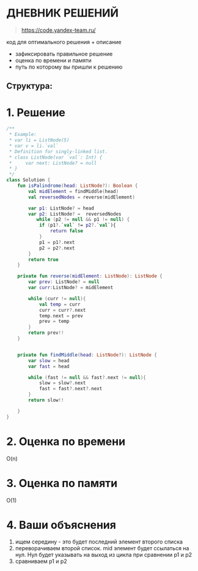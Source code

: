 # ДНЕВНИК РЕШЕНИЙ

> https://code.yandex-team.ru/ 

код для оптимального решения + описание 

- зафиксировать правильное решение
- оценка по времени и памяти
- путь по которому вы пришли к решению


## Структура:

# 1. Решение

```kotlin
/**
 * Example:
 * var li = ListNode(5)
 * var v = li.`val`
 * Definition for singly-linked list.
 * class ListNode(var `val`: Int) {
 *     var next: ListNode? = null
 * }
 */
class Solution {
    fun isPalindrome(head: ListNode?): Boolean {
        val midElement = findMiddle(head)
        val reversedNodes = reverse(midElement)

        var p1: ListNode? = head
        var p2: ListNode? =  reversedNodes
           while (p2 != null && p1 != null) {
            if (p1?.`val` != p2?.`val`){
                return false
            }
            p1 = p1?.next
            p2 = p2?.next
        }
        return true
    }

    private fun reverse(midElement: ListNode): ListNode {
        var prev: ListNode? = null
        var curr:ListNode? = midElement

        while (curr != null){
            val temp = curr
            curr = curr?.next
            temp.next = prev
            prev = temp
        }
        return prev!!
    }


    private fun findMiddle(head: ListNode?): ListNode {
        var slow = head
        var fast = head

        while (fast != null && fast?.next != null){
            slow = slow?.next
            fast = fast?.next?.next
        }
        return slow!!

    }
}
```


# 2. Оценка по времени
O(n)

# 3. Оценка по памяти
O(1)

# 4. Ваши объяснения
1. ищем середину - это будет последний элемент второго списка
2. переворачиваем второй список. mid элемент будет ссылаться на нул. Нул будет указывать на выход из цикла при сравнении p1 и p2
3. сравниваем p1 и p2



